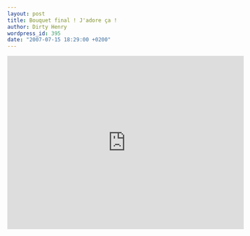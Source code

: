 ```yaml
---
layout: post
title: Bouquet final ! J'adore ça !
author: Dirty Henry
wordpress_id: 395
date: "2007-07-15 18:29:00 +0200"
---
```


<iframe width="540" height="396" src="http://www.youtube.com/embed/Tax95hLxnyI" frameborder="0" allowfullscreen></iframe>
